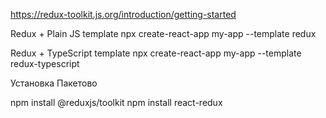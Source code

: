 https://redux-toolkit.js.org/introduction/getting-started

Redux + Plain JS template
npx create-react-app my-app --template redux

Redux + TypeScript template
npx create-react-app my-app --template redux-typescript

Установка Пакетово 

npm install @reduxjs/toolkit
npm install react-redux